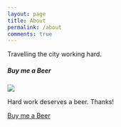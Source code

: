 ```yaml
---
layout: page
title: About
permalink: /about
comments: true
---
```


<div class="row justify-content-between">
<div class="col-md-8 pr-5">

<p>Travelling the city working hard.</p>

</div>

<div class="col-md-4">

<div class="sticky-top sticky-top-80">
<h5>Buy me a Beer</h5>
<img src="{{site.baseurl}}/assets/images/beer.png">
<p>Hard work deserves a beer. Thanks!</p>

<a target="_blank" href="https://www.wowthemes.net/donate/" class="btn btn-warning">Buy me a Beer</a>

</div>
</div>
</div>
